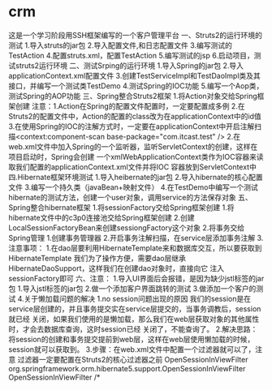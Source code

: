 # crm
这是一个学习阶段用SSH框架编写的一个客户管理平台
一、Struts2的运行环境的测试
	1.导入struts的jar包
	2.导入配置文件,和日志配置文件
	3.编写测试的TestAction
	4.配置struts.xml，配置TestAction
	5.编写测试的jsp
	6.启动项目，测试struts2运行环境
二、测试Srping的运行环境
	1.导入Spring的jar包
	2.导入applicationContext.xml配置文件
	3.创建TestServiceImpl和TestDaoImpl类及其接口，并编写一个测试类TestDemo
	4.测试Spring的IOC功能
	5.编写一个Aop类，测试Spring的AOP功能
三、Spring整合Struts2框架
	1.将Action对象交给Spring框架创建
		注意：1.Action在Spring的配置文件配置时，一定要配置成多例
			2.在Struts2的配置文件中，Action的配置的class改为在applicationContext中的id值
			3.在使用Spring的IOC的注解方式时，一定要在applicationContext中开启注解扫描<context:component-scan base-package="com.itcast.test" />
	2.在web.xml文件中加入Spring的一个监听器，监听ServletContext的创建，这样在项目启动时，Spring会创建
	一个xmlWebApplicationContext类作为IOC容器来读取我们配置的applicationContext.xml文件并将IOC
	容器放到ServletContext中
四.Hibernate框架环境测试
	1.导入heibernate的jar包
	2.导入hibernate的核心配置文件
	3.编写一个持久类（javaBean+映射文件）
	4.在TestDemo中编写一个测试hibernate的测试方法，创建一个user对象，调用service的方法保存对象
五、Spring整合hibernate框架
	1.将sessionFactory交给Spring框架创建
		1.将hibernate文件中的c3p0连接池交给Spring框架创建
		2.创建LocalSessionFactoryBean来创建sessiongFactory这个对象
	2.将事务交给Spring管理
		1.创建事务管理器
		2.开启事务注解扫描，在service层添加事务注解
	3.注意事项：
		1.在dao层要利用HibernateTemplate来和数据库交互，所以要获取到HibernateTemplate
		我们为了操作方便，需要dao层继承HibernateDaoSupport，这样我们在创建dao对象时，直接向它
		注入sessionFactory即可
六、注意：
	1.导入UI界面后会报错，是因为缺少jstl标签的jar包
		1.导入jstl标签的jar包
	2.做一个添加客户界面跳转的测试
	3.做添加一个客户的测试
	4.关于懒加载问题的解决
		1.no session问题出现的原因
			我们的session是在service层创建的，并且事务提交实在service层提交的，当事务调教后，session就已经
			关闭，如果我们使用的是懒加载，那么我们在web层获取对象的其他属性时，才会去数据库查询，这时session已经
			关闭了，不能查询了。
		2.解决思路：
			将session的创建和事务提交提前到web层，这样在web层使用懒加载的时候，session就可以获取到。
		3.步骤：在web.xml文件中配置一个过滤器就可以了，注意
			过滤器一定要配置在Struts2的核心过滤器之前
			<filter>
				<filter-name>OpenSessionInViewFilter</filter-name>
				<filter-class>org.springframework.orm.hibernate5.support.OpenSessionInViewFilter</filter-class>
			</filter>
			<filter-mapping>
				<filter-name>OpenSessionInViewFilter</filter-name>
				<url-pattern>/*</url-pattern>
			</filter-mapping>
	
